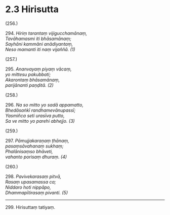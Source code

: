 

# 2.3 Hirisutta



(256.)

294\. _Hiriṃ tarantaṃ vijigucchamānaṃ,_  
_Tavāhamasmi iti bhāsamānaṃ;_  
_Sayhāni kammāni anādiyantaṃ,_  
_Neso mamanti iti naṃ vijaññā. (1)_  


(257.)

295\. _Ananvayaṃ piyaṃ vācaṃ,_  
_yo mittesu pakubbati;_  
_Akarontaṃ bhāsamānaṃ,_  
_parijānanti paṇḍitā. (2)_  


(258.)

296\. _Na so mitto yo sadā appamatto,_  
_Bhedāsaṅkī randhamevānupassī;_  
_Yasmiñca seti urasīva putto,_  
_Sa ve mitto yo parehi abhejjo. (3)_  


(259.)

297\. _Pāmujjakaraṇaṃ ṭhānaṃ,_  
_pasaṃsāvahanaṃ sukhaṃ;_  
_Phalānisaṃso bhāveti,_  
_vahanto porisaṃ dhuraṃ. (4)_  


(260.)

298\. _Pavivekarasaṃ pitvā,_  
_Rasaṃ upasamassa ca;_  
_Niddaro hoti nippāpo,_  
_Dhammapītirasaṃ pivanti. (5)_  


---

299\. Hirisuttaṃ tatiyaṃ.





